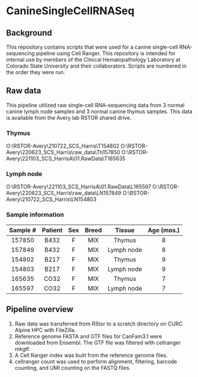 # CanineSingleCellRNASeq
## Background
This repository contains scripts that were used for a canine single-cell RNA-sequencing pipeline using Cell Ranger. This repository is intended for internal use by members of the Clinical Hematopathology Laboratory at Colorado State University and their collaborators. Scripts are numbered in the order they were run.
## Raw data
This pipeline utilized raw single-cell RNA-sequencing data from 3 normal canine lymph node samples and 3 normal canine thymus samples. This data is available from the Avery lab RSTOR shared drive.
### Thymus
O:\RSTOR-Avery\210722_SCS_Harris\T154802
O:\RSTOR-Avery\220623_SCS_Harris\raw_data\Th157850
O:\RSTOR-Avery\221103_SCS_HarrisA\01.RawData\T165635
### Lymph node
O:\RSTOR-Avery\221103_SCS_HarrisA\01.RawData\L165597
O:\RSTOR-Avery\220623_SCS_Harris\raw_data\LN157849
O:\RSTOR-Avery\210722_SCS_Harris\LN154803
### Sample information
| **Sample #**| **Patient** | **Sex**| **Breed** | **Tissue** | **Age (mos.)**|
|:-----------:|:-----------:|:------:|:---------:|:----------:|:-------------:|
| 157850      | B432        | F      | MIX       | Thymus     | 8             |
| 157849      | B432        | F      | MIX       | Lymph node | 8             |
| 154802      | B217        | F      | MIX       | Thymus     | 9             |
| 154803      | B217        | F      | MIX       | Lymph node | 9             |
| 165635      | CO32        | F      | MIX       | Thymus     | 7             |
| 165597      | CO32        | F      | MIX       | Lymph node | 7             |

## Pipeline overview
1. Raw data was transferred from RStor to a scratch directory on CURC Alpine HPC with FileZilla.
2. Reference genome FASTA and GTF files for CanFam3.1 were downloaded from Ensembl. The GTF file was filtered with cellranger mkgtf.
3. A Cell Ranger index was built from the reference genome files.
4. cellranger count was used to perform alignment, filtering, barcode counting, and UMI counting on the FASTQ files.
